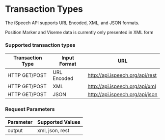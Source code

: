 # Transaction Types

The iSpeech API supports URL Encoded, XML, and JSON formats.

<aside class="info">
Position Marker and Viseme data is currently only presented in XML form
</aside>

### Supported transaction types

Transaction Type | Input Format | URL
---------- | ------- | -------
HTTP GET/POST | URL Encoded | http://api.ispeech.org/api/rest
HTTP GET/POST | XML | http://api.ispeech.org/api/xml
HTTP GET/POST | JSON | http://api.ispeech.org/api/json

### Request Parameters

Parameter | Supported Values
---------- | -------
output | xml, json, rest